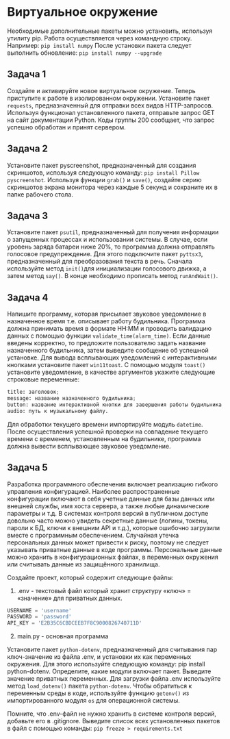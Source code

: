 # Виртуальное окружение

Необходимые дополнительные пакеты можно установить, используя утилиту pip. Работа осуществляется через командную строку.
Например: `pip install numpy`
После установки пакета следует выполнить обновление: `pip install numpy --upgrade`


## Задача 1
[Репозиторий пакетов PyPi. Пакет requests]: #

Создайте и активируйте новое виртуальное окружение. Теперь приступите к работе в изолированном окружении.
Установите пакет `requests`, предназначенный для отправки всех видов HTTP-запросов. Используя функционал установленного пакета, отправьте запрос GET на сайт документации Python.
Коды группы 200 сообщает, что запрос успешно обработан и принят сервером.


## Задача 2
[Репозиторий пакетов PyPi. Пакет pyscreenshot]:#

Установите пакет pyscreenshot, предназначенный для создания скриншотов, используя следующую команду: `pip install Pillow pyscreenshot`.
Используя функции `grab()` и `save()`, создайте серию скриншотов экрана монитора через каждые 5 секунд и сохраните их в папке рабочего стола. 


## Задача 3
[Репозиторий PyPI. Пакеты psutil, pyttsx3]: #

Установите пакет `psutil`, предназначенный для получения информации о запущенных процессах и использовании системы. 
В случае, если уровень заряда батареи ниже 20%, то программа должна отправлять голосовое предупреждение. 
Для этого подключите пакет `pyttsx3`, предназначенный для преобразования текста в речь.
Сначала используйте метод `init()`для инициализации голосового движка, а затем метод `say()`. В конце необходимо прописать метод `runAndWait()`.


## Задача 4

Напишите программу, которая присылает звуковое уведомление в назначенное время т.е. описывает работу будильника.
Программа должна принимать время в формате HH:MM и проводить валидацию данных с помощью функции `validate_time(alarm_time)`.
Если данные введены корректно, то предложите пользователю задать название назначенного будильника, затем выведите сообщение об успешной установке.
Для вывода всплывающих уведомлений с интерактивными кнопками установите пакет `win11toast`. С помощью модуля `toast()` установите уведомление, в качестве аргументов укажите следующие строковые переменные: 

```python
title: заголовок;
message: название назначенного будильника;
button: название интерактивной кнопки для завершения работы будильника;
audio: путь к музыкальному файлу.
```
Для обработки текущего времени импортируйте модуль `datetime`. После осуществления успешной проверки на совпадение текущего времени с временем, установленным на будильнике, программа должна вывести всплывающее звуковое уведомление. 


## Задача 5
[Переменные виртуального окружения. Библиотека python-dotenv]:#

Разработка программного обеспечения включает реализацию гибкого управления конфигурацией. Наиболее распространенные конфигурации включают в себя учетные данные для базы данных или внешней службы, имя хоста сервера, а также любые динамические параметры и т.д.
В системах контроля версий в публичном доступе довольно часто можно увидеть секретные данные (логины, токены, пароли к БД, ключи к внешним API и т.д.), которые ошибочно загрузили вместе с программным обеспечением. 
Случайная утечка персональных данных может привести к риску, поэтому не следует указывать приватные данные в коде программы. Персональные данные можно хранить в конфигурационных файлах, в переменных окружения или считывать данные из защищённого хранилища.

Создайте проект, который содержит следующие файлы: 

1. .env - текстовый файл который хранит структуру «ключ» = «значение» для приватных данных.

```python
USERNAME = 'username'
PASSWORD = 'password'
API_KEY = 'E2B35C6CBDCEEB7F8C9000826740711D'
```
  
2.  main.py - основная программа

Установите пакет `python-dotenv`, предназначенный для считывания пар ключ-значение из файла .env, и установки их как переменных окружения. Для этого используйте следующую команду: pip install python-dotenv.
Определите, какие модули включает пакет. Выведите значение приватных переменных.
Для загрузки файла .env используйте метод `load_dotenv()` пакета `python-dotenv`. Чтобы обратиться к переменным среды в коде, используйте функцию `getenv()` из импортированного модуля `os` для операционной системы.

Помните, что .env-файл не нужно хранить в системе контроля версий, добавьте его в .gitignore. Выведите список всех установленных пакетов в файл с помощью команды: `pip freeze > requirements.txt`
